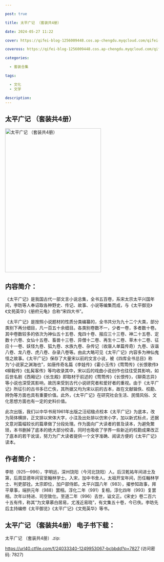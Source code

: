 ```yaml
---

post: true

title: 太平广记 （套装共4册）

date: 2024-05-27 11:22

cover: https://qifei-blog-1256009448.cos.ap-chengdu.myqcloud.com/qifei-blog/66344a080ea9cb14039c999b.jpg

coveross: https://qifei-blog-1256009448.cos.ap-chengdu.myqcloud.com/qifei-blog/66344a080ea9cb14039c999b.jpg

categories:

  - 套装合集

tags:

  - 文化
  - 文学

description:
---
```


## 太平广记 （套装共4册）
<img alt="太平广记 （套装共4册） " class="aligncenter loading" data-was-processed="true" decoding="async" fetchpriority="high" height="471" src="https://qifei-blog-1256009448.cos.ap-chengdu.myqcloud.com/qifei-blog/66344a080ea9cb14039c999b.jpg " style="cursor: zoom-in;" width="314"/>

## 内容简介：

《太平广记》是我国古代一部文言小说总集，全书五百卷，系宋太宗太平兴国年间，李昉等人奉诏取各种野史、传记、故事、小说等编集而成，与《太平御览》《文苑英华》《册府元龟》合称“宋四大书”。<br/>

《太平广记》是按照小说题材的性质分类编纂的，全书共分为九十二个大类，部分类别下再分细目，凡一百五十余细目。各类别卷数不一，少者一卷，多者数十卷。其中卷数较多的依次为神仙五十五卷、鬼四十卷、报应三十三卷、神二十五卷、定数十六卷、女仙十五卷、畜兽十三卷、异僧十二卷、再生十二卷、草木十二卷、征应十一卷、妖怪九卷、狐九卷、水族九卷、杂传记（收唐人单篇传奇）九卷、诙谐八卷、龙八卷、虎八卷、杂录八卷等。由此大略可见《太平广记》内容多为神仙鬼怪之故事。《太平广记》保存了大量宋以前的文言小说，被《四库全书总目》称为“小说家之渊海也”，如唐传奇名篇《李娃传》《霍小玉传》《莺莺传》《长恨歌传》《柳毅传》《虬髯客传》等均收录其中，宋以后的戏曲小说创作也往往受其影响，如后世名剧《西厢记》《长生殿》即取材于前述的《莺莺传》《长恨传》，《聊斋志异》等小说也深受其影响，故历来受到古代小说研究者和爱好者的重视。由于《太平广记》所征引的古书多已亡佚，其所据又均为宋以前的古本，故在文献辑佚、校勘、辨伪等方面也具有重要价值。此外，《太平广记》在研究社会生活、民情风俗、文化思想方面也有一定的史料价值。<br/>

此次出版，我们以中华书局1961年出版之汪绍楹点校本《太平广记》为底本，改为简体横排，正文排以宋体大字，小注及出处排以仿宋小字，加以新式标点，还据文意对篇幅较长的篇章做了分段处理。作为面向广大读者的普及读本，为避免繁琐，本书删掉了底本的绝大部分校语，同时也吸收了学界一些新近的校勘成果改正了底本的若干讹误，努力为广大读者提供一个文字准确、阅读方便的《太平广记》读本。

## 作者简介：

李昉（925—996），字明远，深州饶阳（今河北饶阳）人。后汉乾祐年间进士及第，后周显德年间官至翰林学士。入宋，加中书舍人。太祖开宝年间，历任翰林学士、判吏部铨。太宗即位，加户部侍郎。太平兴国八年（983），擢参知政事，拜平章事，端拱元年（988）罢相。淳化二年（991）复相，淳化四年（993）复罢相。次年以特进、司空致仕。至道二年（996）去世，谥文正。《宋史》卷二百六十五有传，称其“为文章慕白居易，尤浅近易晓”，有文集五十卷，今已佚。李昉先后主持编修《太平御览》《太平广记》《文苑英华》等书。

## 太平广记 （套装共4册） 电子书下载：
太平广记 （套装共4册）.zip: 

https://url40.ctfile.com/f/24033340-1249953067-bcbbdd?p=7827 (访问密码: 7827)
